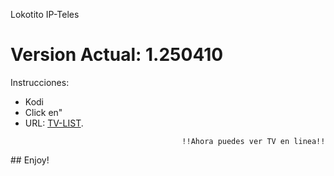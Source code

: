 Lokotito IP-Teles
# Version Actual: 1.250410
Instrucciones:


<p align="left">
  <ul>
    <li>Kodi</li>
    <li>Click en"</li>
    <li>URL: <a href="misIP-teles.m3u8">TV-LIST</a>.</li>
    
                                       !!Ahora puedes ver TV en linea!!
  </ul>
</p>
## Enjoy!
